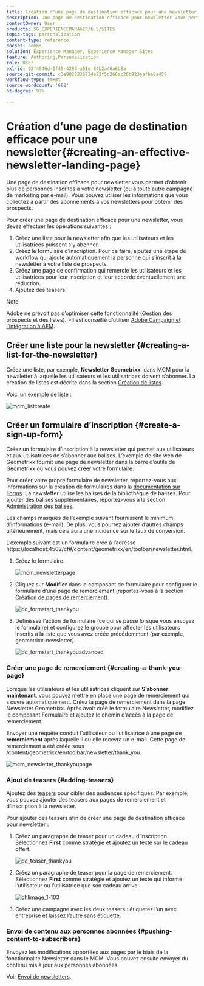 ```yaml
---
title: Création d’une page de destination efficace pour une newsletter
description: Une page de destination efficace pour newsletter vous permet d’obtenir plus de personnes inscrites à votre newsletter (ou à toute autre campagne de marketing par e-mail). Vous pouvez utiliser les informations que vous collectez à partir des abonnements à vos newsletters pour obtenir des prospects.
contentOwner: User
products: SG_EXPERIENCEMANAGER/6.5/SITES
topic-tags: personalization
content-type: reference
docset: aem65
solution: Experience Manager, Experience Manager Sites
feature: Authoring,Personalization
role: User
exl-id: 92f4946d-1f49-4286-a51e-84b2a46a6b8a
source-git-commit: c3e9029236734e22f5d266ac26b923eafbe0a459
workflow-type: tm+mt
source-wordcount: '602'
ht-degree: 97%

---
```


# Création d’une page de destination efficace pour une newsletter{#creating-an-effective-newsletter-landing-page}

Une page de destination efficace pour newsletter vous permet d’obtenir plus de personnes inscrites à votre newsletter (ou à toute autre campagne de marketing par e-mail). Vous pouvez utiliser les informations que vous collectez à partir des abonnements à vos newsletters pour obtenir des prospects.

Pour créer une page de destination efficace pour une newsletter, vous devez effectuer les opérations suivantes :

1. Créez une liste pour la newsletter afin que les utilisateurs et les utilisatrices puissent s’y abonner.
1. Créez le formulaire d’inscription. Pour ce faire, ajoutez une étape de workflow qui ajoute automatiquement la personne qui s’inscrit à la newsletter à votre liste de prospects.
1. Créez une page de confirmation qui remercie les utilisateurs et les utilisatrices pour leur inscription et leur accorde éventuellement une réduction.
1. Ajoutez des teasers.

>[!NOTE]
>
>Adobe ne prévoit pas d’optimiser cette fonctionnalité (Gestion des prospects et des listes).
>&#x200B;>Il est conseillé d’utiliser [Adobe Campaign et l’intégration à AEM](/help/sites-administering/campaign.md).

## Créer une liste pour la newsletter {#creating-a-list-for-the-newsletter}

Créez une liste, par exemple, **Newsletter Geometrixx**, dans MCM pour la newsletter à laquelle les utilisateurs et les utilisatrices doivent s’abonner. La création de listes est décrite dans la section [Création de listes](/help/sites-classic-ui-authoring/classic-personalization-campaigns.md#creatingnewlists). 

Voici un exemple de liste :

![mcm_listcreate](assets/mcm_listcreate.png)

## Créer un formulaire d’inscription {#create-a-sign-up-form}

Créez un formulaire d’inscription à la newsletter qui permet aux utilisateurs et aux utilisatrices de s’abonner aux balises. L’exemple de site web de Geometrixx fournit une page de newsletter dans la barre d’outils de Geometrixx où vous pouvez créer votre formulaire.

Pour créer votre propre formulaire de newsletter, reportez-vous aux informations sur la création de formulaires dans la [documentation sur Forms](/help/sites-authoring/default-components.md#form). La newsletter utilise les balises de la bibliothèque de balises. Pour ajouter des balises supplémentaires, reportez-vous à la section [Administration des balises](/help/sites-authoring/tags.md#tagadministration).

Les champs masqués de l’exemple suivant fournissent le minimum d’informations (e-mail). De plus, vous pourrez ajouter d’autres champs ultérieurement, mais cela aura une incidence sur le taux de conversion.

L’exemple suivant est un formulaire créé à l’adresse https://localhost:4502/cf#/content/geometrixx/en/toolbar/newsletter.html.

1. Créez le formulaire.

   ![mcm_newsletterpage](assets/mcm_newsletterpage.png)

1. Cliquez sur **Modifier** dans le composant de formulaire pour configurer le formulaire d’une page de remerciement (reportez-vous à la section [Création de pages de remerciement](#creating-a-thank-you-page)).

   ![dc_formstart_thankyou](assets/dc_formstart_thankyou.png)

1. Définissez l’action de formulaire (ce qui se passe lorsque vous envoyez le formulaire) et configurez le groupe pour affecter les utilisateurs inscrits à la liste que vous avez créée précédemment (par exemple, geometrixx-newsletter).

   ![dc_formstart_thankyouadvanced](assets/dc_formstart_thankyouadvanced.png)

### Créer une page de remerciement {#creating-a-thank-you-page}

Lorsque les utilisateurs et les utilisatrices cliquent sur **S’abonner maintenant**, vous pouvez mettre en place une page de remerciement qui s’ouvre automatiquement. Créez la page de remerciement dans la page Newsletter Geometrixx. Après avoir créé le formulaire Newsletter, modifiez le composant Formulaire et ajoutez le chemin d’accès à la page de remerciement.

Envoyer une requête conduit l’utilisateur ou l’utilisatrice à une page de **remerciement** après laquelle il ou elle recevra un e-mail. Cette page de remerciement a été créée sous /content/geometrixx/en/toolbar/newsletter/thank_you.

![mcm_newsletter_thankyoupage](assets/mcm_newsletter_thankyoupage.png)

### Ajout de teasers {#adding-teasers}

Ajoutez des [teasers](/help/sites-classic-ui-authoring/classic-personalization-campaigns.md#teasers) pour cibler des audiences spécifiques. Par exemple, vous pouvez ajouter des teasers aux pages de remerciement et d’inscription à la newsletter.

Pour ajouter des teasers afin de créer une page de destination efficace pour newsletter :

1. Créez un paragraphe de teaser pour un cadeau d’inscription. Sélectionnez **First** comme stratégie et ajoutez un texte sur le cadeau offert.

   ![dc_teaser_thankyou](assets/dc_teaser_thankyou.png)

1. Créez un paragraphe de teaser pour la page de remerciement. Sélectionnez **First** comme stratégie et ajoutez un texte qui informe l’utilisateur ou l’utilisatrice que son cadeau arrive.

   ![chlimage_1-103](assets/chlimage_1-103.png)

1. Créez une campagne avec les deux teasers : étiquetez l’un avec entreprise et laissez l’autre sans étiquette.

### Envoi de contenu aux personnes abonnées {#pushing-content-to-subscribers}

Envoyez les modifications apportées aux pages par le biais de la fonctionnalité Newsletter dans le MCM. Vous pouvez ensuite envoyer du contenu mis à jour aux personnes abonnées.

Voir [Envoi de newsletters](/help/sites-classic-ui-authoring/classic-personalization-campaigns.md#newsletters).

